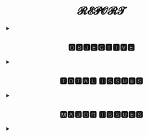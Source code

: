 <h1 align="center">𝓡𝓔𝓟𝓞𝓡𝓣</h1>
<details>
<summary><h2 align="center">🅾🅱🅹🅴🅲🆃🅸🆅🅴</h2></summary>
Weekly Status Report Etransport [17/05/2021-21/05/2021]
</details>
<details>
<summary><h2 align="center">🆃🅾🆃🅰🅻 🅸🆂🆂🆄🅴🆂</h2></summary>
<h3>𝒯𝑜𝓉𝒶𝓁 𝐼𝓈𝓈𝓊𝑒𝓈 𝑅𝑒𝓅𝑜𝓇𝓉𝑒𝒹 :</h3>

``` 
- Total 141 issues are reported this week.
- On Wednesday[19/05/2021] 35 issues reported 
- On Thursday[20/05/2021] 25 issues reported.
- On Friday[21/05/2021] 37 issues reported.
```
</details>

<details>
<summary><h2 align="center">🅼🅰🅹🅾🆁 🅸🆂🆂🆄🅴🆂</h2></summary>
<h3>  Major issues reported this week are: :</h3>
  
- U01 partition on Vahan server 10.246.40.132
- High memory utilization on vahan staging server 10.248.93.47
- ITMS server 10.246.115.132 down on Thursday 
- Tomcat port 81 critical 
</details>

<details>
<summary><h2 align="center"🆁🅴🅿🅴🅰🆃🅴🅳 🅸🆂🆂🆄🅴🆂</h2></summary>
<h3>  Repeated issues reported this week are: :</h3>

```
  Memory & CPU utilization issues on Datalake Servers.
```
- 10.246.40.239
- 10.246.40.228
- 10.246.40.229
- 10.246.40.159

```
  Memory Utilization on ITMS Servers:
```
  
- 10.249.115.133
- 10.249.115.132
  
 </details>



